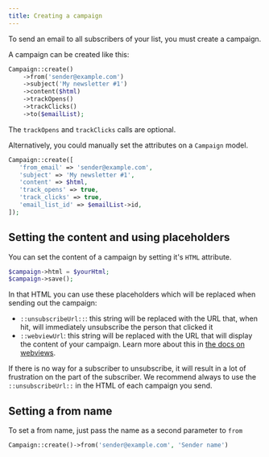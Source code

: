 ```yaml
---
title: Creating a campaign
---
```


To send an email to all subscribers of your list, you must create a campaign.

A campaign can be created like this:

```php
Campaign::create()
    ->from('sender@example.com')
    ->subject('My newsletter #1')
    ->content($html)
    ->trackOpens()
    ->trackClicks()
    ->to($emailList);
```

The `trackOpens` and `trackClicks` calls are optional.

Alternatively, you could manually set the attributes on a `Campaign` model.

```php
Campaign::create([
   'from_email' => 'sender@example.com',
   'subject' => 'My newsletter #1',
   'content' => $html,
   'track_opens' => true,
   'track_clicks' => true,
   'email_list_id' => $emailList->id,
]);
```

## Setting the content and using placeholders

You can set the content of a campaign by setting it's `HTML` attribute.

```php
$campaign->html = $yourHtml;
$campaign->save();
```

In that HTML you can use these placeholders which will be replaced when sending out the campaign:

- `::unsubscribeUrl::`: this string will be replaced with the URL that, when hit, will immediately unsubscribe the person that clicked it
- `::webviewUrl`: this string will be replaced with the URL that will display the content of your campaign. Learn more about this in [the docs on webviews](/docs/package/advanced-usage/displaying-webviews).

If there is no way for a subscriber to unsubscribe, it will result in a lot of frustration on the part of the subscriber. We recommend always to use the `::unsubscribeUrl::` in the HTML of each campaign you send.

## Setting a from name

To set a from name, just pass the name as a second parameter to `from`

```php
Campaign::create()->from('sender@example.com', 'Sender name')
```
